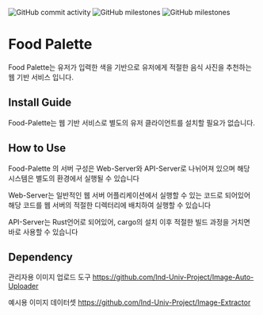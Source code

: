 <img alt="GitHub commit activity" src="https://img.shields.io/github/commit-activity/w/Ind-Univ-Project/Food-Palette">  <img alt="GitHub milestones" src="https://img.shields.io/github/milestones/all/Ind-Univ-Project/Food-Palette">  <img alt="GitHub milestones" src="https://img.shields.io/badge/license-MIT-brightgreene">
# Food Palette
Food Palette는 유저가 입력한 색을 기반으로 유저에게 적절한 음식 사진을 추천하는 웹 기반 서비스 입니다.

## Install Guide
Food-Palette는 웹 기반 서비스로 별도의 유저 클라이언트를 설치할 필요가 없습니다.

## How to Use
Food-Palette 의 서버 구성은 Web-Server와 API-Server로 나뉘어져 있으며
해당 시스템은 별도의 환경에서 실행될 수 있습니다

Web-Server는 일반적인 웹 서버 어플리케이션에서 실행할 수 있는 코드로 되어있어
해당 코드를 웹 서버의 적절한 디렉터리에 배치하여 실행할 수 있습니다

API-Server는 Rust언어로 되어있어, cargo의 설치 이후
적절한 빌드 과정을 거치면 바로 사용할 수 있습니다


## Dependency
관리자용 이미지 업로드 도구
https://github.com/Ind-Univ-Project/Image-Auto-Uploader

예시용 이미지 데이터셋
https://github.com/Ind-Univ-Project/Image-Extractor
